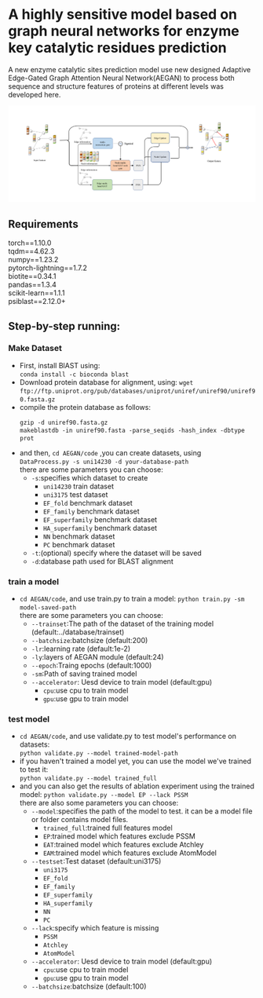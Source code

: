 # A highly sensitive model based on graph neural networks for enzyme key catalytic residues prediction  
A new enzyme catalytic sites prediction model use new designed Adaptive Edge-Gated Graph Attention Neural Network(AEGAN) to process both sequence and structure features of proteins at different levels was developed here.  

![image](abstract.png)

## Requirements  
  
torch==1.10.0 \
tqdm==4.62.3 \
numpy==1.23.2 \
pytorch-lightning==1.7.2 \
biotite==0.34.1 \
pandas==1.3.4 \
scikit-learn==1.1.1 \
psiblast==2.12.0+
  
## Step-by-step running:  
### Make Dataset
- First, install BlAST using:  
  `conda install -c bioconda blast`
- Download protein database for alignment, using:
  `wget ftp://ftp.uniprot.org/pub/databases/uniprot/uniref/uniref90/uniref90.fasta.gz`  
- compile the protein database as follows:  
  ```
  gzip -d uniref90.fasta.gz
  makeblastdb -in uniref90.fasta -parse_seqids -hash_index -dbtype prot
  ```
- and then, `cd AEGAN/code` ,you can create datasets, using  
  `DataProcess.py -s uni14230 -d your-database-path`  
  there are some parameters you can choose:  
  - `-s`:specifies which dataset to create
    - `uni14230` train dataset
    - `uni3175` test dataset
    - `EF_fold` benchmark dataset
    - `EF_family` benchmark dataset
    - `EF_superfamily` benchmark dataset
    - `HA_superfamily` benchmark dataset
    - `NN` benchmark dataset
    - `PC` benchmark dataset
  - `-t`:(optional) specify where the dataset will be saved
  - `-d`:database path used for BLAST alignment
### train a model
- `cd AEGAN/code`, and use train.py to train a model:
    `python train.py -sm model-saved-path`  
   there are some parameters you can choose:  
   - `--trainset`:The path of the dataset of the training model (default:../database/trainset)  
   - `--batchsize`:batchsize (default:200)
   - `-lr`:learning rate (default:1e-2)
   - `-ly`:layers of AEGAN module (default:24)
   - `--epoch`:Traing epochs (default:1000)
   - `-sm`:Path of saving trained model
   - `--accelerator`: Uesd device to train model (default:gpu)  
        - `cpu`:use cpu to train model
        - `gpu`:use gpu to train model
### test model
- `cd AEGAN/code`, and use validate.py to test model's performance on datasets:  
`python validate.py --model trained-model-path`  
- if you haven't trained a model yet, you can use the model we've trained to test it:  
`python validate.py --model trained_full`
- and you can also get the results of ablation experiment using the trained model:
`python validate.py --model EP --lack PSSM`  
there are also some parameters you can choose:  
    - `--model`:specifies the path of the model to test. it can be a model file or folder contains model files.
        - `trained_full`:trained full features model
        - `EP`:trained model which features exclude PSSM
        - `EAT`:trained model which features exclude Atchley
        - `EAM`:trained model which features exclude AtomModel
    - `--testset`:Test dataset (default:uni3175)  
        - `uni3175`
        - `EF_fold`
        - `EF_family`
        - `EF_superfamily`
        - `HA_superfamily`
        - `NN`
        - `PC`
    - `--lack`:specify which feature is missing
        - `PSSM`
        - `Atchley`
        - `AtomModel`
    - `--accelerator`: Uesd device to train model (default:gpu)  
         - `cpu`:use cpu to train model
         - `gpu`:use gpu to train model
    - `--batchsize`:batchsize (default:100)
